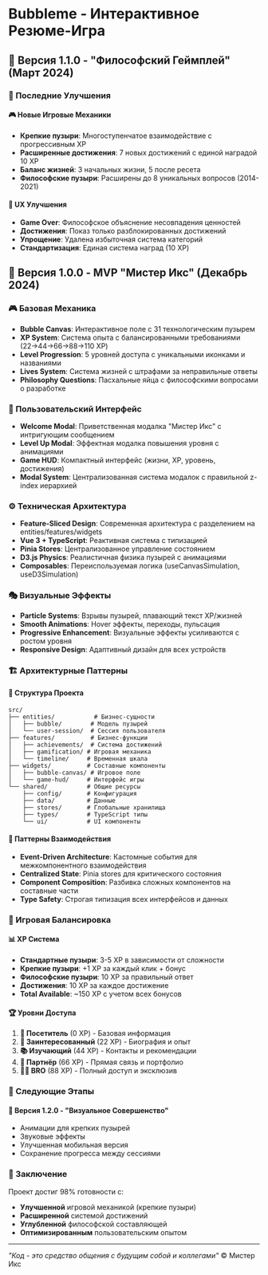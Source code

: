 # Bubbleme - Интерактивное Резюме-Игра

## 🎯 Версия 1.1.0 - "Философский Геймплей" (Март 2024)

### 🚀 Последние Улучшения

#### 🎮 Новые Игровые Механики
- **Крепкие пузыри**: Многоступенчатое взаимодействие с прогрессивным XP
- **Расширенные достижения**: 7 новых достижений с единой наградой 10 XP
- **Баланс жизней**: 3 начальных жизни, 5 после ресета
- **Философские пузыри**: Расширены до 8 уникальных вопросов (2014-2021)

#### 🎨 UX Улучшения
- **Game Over**: Философское объяснение несовпадения ценностей
- **Достижения**: Показ только разблокированных достижений
- **Упрощение**: Удалена избыточная система категорий
- **Стандартизация**: Единая система наград (10 XP)

## 🎯 Версия 1.0.0 - MVP "Мистер Икс" (Декабрь 2024)

### 🎮 Базовая Механика
- **Bubble Canvas**: Интерактивное поле с 31 технологическим пузырем
- **XP System**: Система опыта с балансированными требованиями (22→44→66→88→110 XP)
- **Level Progression**: 5 уровней доступа с уникальными иконками и названиями
- **Lives System**: Система жизней с штрафами за неправильные ответы
- **Philosophy Questions**: Пасхальные яйца с философскими вопросами о разработке

### 🎨 Пользовательский Интерфейс
- **Welcome Modal**: Приветственная модалка "Мистер Икс" с интригующим сообщением
- **Level Up Modal**: Эффектная модалка повышения уровня с анимациями
- **Game HUD**: Компактный интерфейс (жизни, XP, уровень, достижения)
- **Modal System**: Централизованная система модалок с правильной z-index иерархией

### ⚙️ Техническая Архитектура
- **Feature-Sliced Design**: Современная архитектура с разделением на entities/features/widgets
- **Vue 3 + TypeScript**: Реактивная система с типизацией
- **Pinia Stores**: Централизованное управление состоянием
- **D3.js Physics**: Реалистичная физика пузырей с анимациями
- **Composables**: Переиспользуемая логика (useCanvasSimulation, useD3Simulation)

### 🎭 Визуальные Эффекты
- **Particle Systems**: Взрывы пузырей, плавающий текст XP/жизней
- **Smooth Animations**: Hover эффекты, переходы, пульсация
- **Progressive Enhancement**: Визуальные эффекты усиливаются с ростом уровня
- **Responsive Design**: Адаптивный дизайн для всех устройств

### 🏗️ Архитектурные Паттерны

#### 📁 Структура Проекта
```
src/
├── entities/           # Бизнес-сущности
│   ├── bubble/        # Модель пузырей
│   └── user-session/  # Сессия пользователя
├── features/          # Бизнес-функции
│   ├── achievements/  # Система достижений
│   ├── gamification/ # Игровая механика
│   └── timeline/     # Временная шкала
├── widgets/          # Составные компоненты
│   ├── bubble-canvas/ # Игровое поле
│   └── game-hud/     # Интерфейс игры
└── shared/           # Общие ресурсы
    ├── config/       # Конфигурация
    ├── data/         # Данные
    ├── stores/       # Глобальные хранилища
    ├── types/        # TypeScript типы
    └── ui/           # UI компоненты
```

#### 🔄 Паттерны Взаимодействия
- **Event-Driven Architecture**: Кастомные события для межкомпонентного взаимодействия
- **Centralized State**: Pinia stores для критического состояния
- **Component Composition**: Разбивка сложных компонентов на составные части
- **Type Safety**: Строгая типизация всех интерфейсов и данных

### 🎲 Игровая Балансировка

#### 📊 XP Система
- **Стандартные пузыри**: 3-5 XP в зависимости от сложности
- **Крепкие пузыри**: +1 XP за каждый клик + бонус
- **Философские пузыри**: 10 XP за правильный ответ
- **Достижения**: 10 XP за каждое достижение
- **Total Available**: ~150 XP с учетом всех бонусов

#### 🏆 Уровни Доступа
1. **👋 Посетитель** (0 XP) - Базовая информация
2. **🤔 Заинтересованный** (22 XP) - Биография и опыт
3. **📚 Изучающий** (44 XP) - Контакты и рекомендации
4. **🤝 Партнёр** (66 XP) - Прямая связь и портфолио
5. **🤜🤛 BRO** (88 XP) - Полный доступ и эксклюзив

### 🚀 Следующие Этапы

#### 🎨 Версия 1.2.0 - "Визуальное Совершенство"
- Анимации для крепких пузырей
- Звуковые эффекты
- Улучшенная мобильная версия
- Сохранение прогресса между сессиями

### 🎉 Заключение

Проект достиг 98% готовности с:
- **Улучшенной** игровой механикой (крепкие пузыри)
- **Расширенной** системой достижений
- **Углубленной** философской составляющей
- **Оптимизированным** пользовательским опытом

---
*"Код - это средство общения с будущим собой и коллегами"* © Мистер Икс 